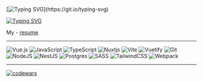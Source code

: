 [![Typing SVG](https://readme-typing-svg.demolab.com?font=Fira+Code&weight=700&size=31&duration=3500&pause=2500&color=1AF7ED&vCenter=true&random=false&width=435&lines=Hello+there!)](https://git.io/typing-svg)

[![Typing SVG](https://readme-typing-svg.demolab.com?font=Fira+Code&weight=700&size=31&duration=3500&pause=2500&color=1AF7ED&vCenter=true&random=false&width=435&lines=I'm+Front-End+developer+)](https://git.io/typing-svg)

My - <a href='https://hh.ru/resume/7a6f7460ff0c86535a0039ed1f4b7846794644'>resume<a/>
<hr/>

![Vue.js](https://img.shields.io/badge/vuejs-%2335495e.svg?style=for-the-badge&logo=vuedotjs&logoColor=%234FC08D)
![JavaScript](https://img.shields.io/badge/javascript-%23323330.svg?style=for-the-badge&logo=javascript&logoColor=%23F7DF1E)
![TypeScript](https://img.shields.io/badge/typescript-%23007ACC.svg?style=for-the-badge&logo=typescript&logoColor=white)
![Nuxtjs](https://img.shields.io/badge/Nuxt-002E3B?style=for-the-badge&logo=nuxtdotjs&logoColor=#00DC82)
![Vite](https://img.shields.io/badge/vite-%23646CFF.svg?style=for-the-badge&logo=vite&logoColor=white)
![Vuetify](https://img.shields.io/badge/Vuetify-1867C0?style=for-the-badge&logo=vuetify&logoColor=AEDDFF)
![Git](https://img.shields.io/badge/git-%23F05033.svg?style=for-the-badge&logo=git&logoColor=white)
![NodeJS](https://img.shields.io/badge/node.js-6DA55F?style=for-the-badge&logo=node.js&logoColor=white)
![NestJS](https://img.shields.io/badge/nestjs-%23E0234E.svg?style=for-the-badge&logo=nestjs&logoColor=white)
![Postgres](https://img.shields.io/badge/postgres-%23316192.svg?style=for-the-badge&logo=postgresql&logoColor=white)
![SASS](https://img.shields.io/badge/SASS-hotpink.svg?style=for-the-badge&logo=SASS&logoColor=white)
![TailwindCSS](https://img.shields.io/badge/tailwindcss-%2338B2AC.svg?style=for-the-badge&logo=tailwind-css&logoColor=white)
![Webpack](https://img.shields.io/badge/webpack-%238DD6F9.svg?style=for-the-badge&logo=webpack&logoColor=black)
<hr/>

[![codewars](https://www.codewars.com/users/Wecpo/badges/large)](https://www.codewars.com/users/Wecpo)    
